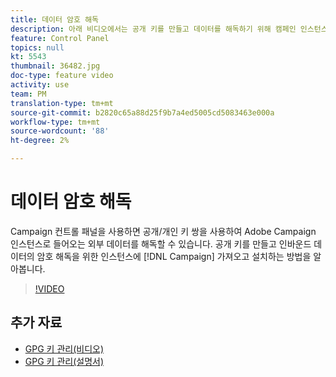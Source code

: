 ```yaml
---
title: 데이터 암호 해독
description: 아래 비디오에서는 공개 키를 만들고 데이터를 해독하기 위해 캠페인 인스턴스에서 이것을 가져와 설치하는 방법을 설명합니다.
feature: Control Panel
topics: null
kt: 5543
thumbnail: 36482.jpg
doc-type: feature video
activity: use
team: PM
translation-type: tm+mt
source-git-commit: b2820c65a88d25f9b7a4ed5005cd5083463e000a
workflow-type: tm+mt
source-wordcount: '88'
ht-degree: 2%

---
```



# 데이터 암호 해독

Campaign 컨트롤 패널을 사용하면 공개/개인 키 쌍을 사용하여 Adobe Campaign 인스턴스로 들어오는 외부 데이터를 해독할 수 있습니다.
공개 키를 만들고 인바운드 데이터의 암호 해독을 위한 인스턴스에 [!DNL Campaign] 가져오고 설치하는 방법을 알아봅니다.

>[!VIDEO](https://video.tv.adobe.com/v/36482?quality=12)

## 추가 자료

* [GPG 키 관리(비디오)](./gpg-key-management-overview.md)
* [GPG 키 관리(설명서)](https://docs.adobe.com/content/help/en/control-panel/using/instances-settings/gpg-keys-management.html)
